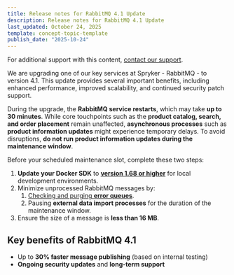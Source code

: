 ```yaml
---
title: Release notes for RabbitMQ 4.1 Update
description: Release notes for RabbitMQ 4.1 Update
last_updated: October 24, 2025
template: concept-topic-template
publish_date: "2025-10-24"
---
```


For additional support with this content, [contact our support](https://support.spryker.com/).

We are upgrading one of our key services at Spryker - RabbitMQ - to version 4.1. This update provides several important benefits, including enhanced performance, improved scalability, and continued security patch support.

During the upgrade, the **RabbitMQ service restarts**, which may take **up to 30 minutes**. While core touchpoints such as the **product catalog, search, and order placement** remain unaffected, **asynchronous processes** such as **product information updates** might experience temporary delays. To avoid disruptions, **do not run product information updates during the maintenance window**.

Before your scheduled maintenance slot, complete these two steps:
1. **Update your Docker SDK** to [**version 1.68 or higher**](https://github.com/spryker/docker-sdk/releases/tag/1.68.0) for local development environments.
2. Minimize unprocessed RabbitMQ messages by:
    1. [Checking and purging **error queues**](https://docs.spryker.com/docs/dg/dev/troubleshooting/troubleshooting-general-technical-issues/troubleshooting-rabbitmq/messages-are-moved-to-error-queues#cause).
    2. Pausing **external data import processes** for the duration of the maintenance window.
3. Ensure the size of a message is **less than 16 MB**.

## Key benefits of RabbitMQ 4.1

- Up to **30% faster message publishing** (based on internal testing)
- **Ongoing security updates** and **long-term support**

